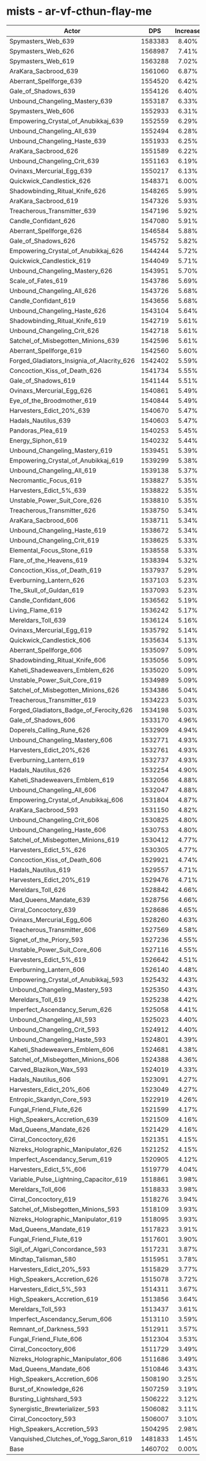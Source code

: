 # mists - ar-vf-cthun-flay-me
| Actor | DPS | Increase |
|---|:---:|:---:|
|Spymasters_Web_639|1583383|8.40%|
|Spymasters_Web_626|1568987|7.41%|
|Spymasters_Web_619|1563288|7.02%|
|AraKara_Sacbrood_639|1561060|6.87%|
|Aberrant_Spellforge_639|1554520|6.42%|
|Gale_of_Shadows_639|1554126|6.40%|
|Unbound_Changeling_Mastery_639|1553187|6.33%|
|Spymasters_Web_606|1552933|6.31%|
|Empowering_Crystal_of_Anubikkaj_639|1552559|6.29%|
|Unbound_Changeling_All_639|1552494|6.28%|
|Unbound_Changeling_Haste_639|1551933|6.25%|
|AraKara_Sacbrood_626|1551589|6.22%|
|Unbound_Changeling_Crit_639|1551163|6.19%|
|Ovinaxs_Mercurial_Egg_639|1550217|6.13%|
|Quickwick_Candlestick_626|1548371|6.00%|
|Shadowbinding_Ritual_Knife_626|1548265|5.99%|
|AraKara_Sacbrood_619|1547326|5.93%|
|Treacherous_Transmitter_639|1547196|5.92%|
|Candle_Confidant_626|1547080|5.91%|
|Aberrant_Spellforge_626|1546584|5.88%|
|Gale_of_Shadows_626|1545752|5.82%|
|Empowering_Crystal_of_Anubikkaj_626|1544244|5.72%|
|Quickwick_Candlestick_619|1544049|5.71%|
|Unbound_Changeling_Mastery_626|1543951|5.70%|
|Scale_of_Fates_619|1543786|5.69%|
|Unbound_Changeling_All_626|1543726|5.68%|
|Candle_Confidant_619|1543656|5.68%|
|Unbound_Changeling_Haste_626|1543104|5.64%|
|Shadowbinding_Ritual_Knife_619|1542719|5.61%|
|Unbound_Changeling_Crit_626|1542718|5.61%|
|Satchel_of_Misbegotten_Minions_639|1542596|5.61%|
|Aberrant_Spellforge_619|1542560|5.60%|
|Forged_Gladiators_Insignia_of_Alacrity_626|1542402|5.59%|
|Concoction_Kiss_of_Death_626|1541734|5.55%|
|Gale_of_Shadows_619|1541144|5.51%|
|Ovinaxs_Mercurial_Egg_626|1540861|5.49%|
|Eye_of_the_Broodmother_619|1540844|5.49%|
|Harvesters_Edict_20%_639|1540670|5.47%|
|Hadals_Nautilus_639|1540603|5.47%|
|Pandoras_Plea_619|1540253|5.45%|
|Energy_Siphon_619|1540232|5.44%|
|Unbound_Changeling_Mastery_619|1539451|5.39%|
|Empowering_Crystal_of_Anubikkaj_619|1539299|5.38%|
|Unbound_Changeling_All_619|1539138|5.37%|
|Necromantic_Focus_619|1538827|5.35%|
|Harvesters_Edict_5%_639|1538822|5.35%|
|Unstable_Power_Suit_Core_626|1538810|5.35%|
|Treacherous_Transmitter_626|1538750|5.34%|
|AraKara_Sacbrood_606|1538711|5.34%|
|Unbound_Changeling_Haste_619|1538672|5.34%|
|Unbound_Changeling_Crit_619|1538625|5.33%|
|Elemental_Focus_Stone_619|1538558|5.33%|
|Flare_of_the_Heavens_619|1538394|5.32%|
|Concoction_Kiss_of_Death_619|1537937|5.29%|
|Everburning_Lantern_626|1537103|5.23%|
|The_Skull_of_Guldan_619|1537093|5.23%|
|Candle_Confidant_606|1536562|5.19%|
|Living_Flame_619|1536242|5.17%|
|Mereldars_Toll_639|1536124|5.16%|
|Ovinaxs_Mercurial_Egg_619|1535792|5.14%|
|Quickwick_Candlestick_606|1535634|5.13%|
|Aberrant_Spellforge_606|1535097|5.09%|
|Shadowbinding_Ritual_Knife_606|1535056|5.09%|
|Kaheti_Shadeweavers_Emblem_626|1535020|5.09%|
|Unstable_Power_Suit_Core_619|1534989|5.09%|
|Satchel_of_Misbegotten_Minions_626|1534386|5.04%|
|Treacherous_Transmitter_619|1534223|5.03%|
|Forged_Gladiators_Badge_of_Ferocity_626|1534198|5.03%|
|Gale_of_Shadows_606|1533170|4.96%|
|Doperels_Calling_Rune_626|1532909|4.94%|
|Unbound_Changeling_Mastery_606|1532771|4.93%|
|Harvesters_Edict_20%_626|1532761|4.93%|
|Everburning_Lantern_619|1532737|4.93%|
|Hadals_Nautilus_626|1532254|4.90%|
|Kaheti_Shadeweavers_Emblem_619|1532056|4.88%|
|Unbound_Changeling_All_606|1532047|4.88%|
|Empowering_Crystal_of_Anubikkaj_606|1531804|4.87%|
|AraKara_Sacbrood_593|1531150|4.82%|
|Unbound_Changeling_Crit_606|1530825|4.80%|
|Unbound_Changeling_Haste_606|1530753|4.80%|
|Satchel_of_Misbegotten_Minions_619|1530412|4.77%|
|Harvesters_Edict_5%_626|1530305|4.77%|
|Concoction_Kiss_of_Death_606|1529921|4.74%|
|Hadals_Nautilus_619|1529557|4.71%|
|Harvesters_Edict_20%_619|1529476|4.71%|
|Mereldars_Toll_626|1528842|4.66%|
|Mad_Queens_Mandate_639|1528756|4.66%|
|Cirral_Concoctory_639|1528686|4.65%|
|Ovinaxs_Mercurial_Egg_606|1528260|4.63%|
|Treacherous_Transmitter_606|1527569|4.58%|
|Signet_of_the_Priory_593|1527236|4.55%|
|Unstable_Power_Suit_Core_606|1527116|4.55%|
|Harvesters_Edict_5%_619|1526642|4.51%|
|Everburning_Lantern_606|1526140|4.48%|
|Empowering_Crystal_of_Anubikkaj_593|1525432|4.43%|
|Unbound_Changeling_Mastery_593|1525350|4.43%|
|Mereldars_Toll_619|1525238|4.42%|
|Imperfect_Ascendancy_Serum_626|1525058|4.41%|
|Unbound_Changeling_All_593|1525023|4.40%|
|Unbound_Changeling_Crit_593|1524912|4.40%|
|Unbound_Changeling_Haste_593|1524801|4.39%|
|Kaheti_Shadeweavers_Emblem_606|1524681|4.38%|
|Satchel_of_Misbegotten_Minions_606|1524388|4.36%|
|Carved_Blazikon_Wax_593|1524019|4.33%|
|Hadals_Nautilus_606|1523091|4.27%|
|Harvesters_Edict_20%_606|1523049|4.27%|
|Entropic_Skardyn_Core_593|1522919|4.26%|
|Fungal_Friend_Flute_626|1521599|4.17%|
|High_Speakers_Accretion_639|1521509|4.16%|
|Mad_Queens_Mandate_626|1521429|4.16%|
|Cirral_Concoctory_626|1521351|4.15%|
|Nizreks_Holographic_Manipulator_626|1521252|4.15%|
|Imperfect_Ascendancy_Serum_619|1520905|4.12%|
|Harvesters_Edict_5%_606|1519779|4.04%|
|Variable_Pulse_Lightning_Capacitor_619|1518861|3.98%|
|Mereldars_Toll_606|1518833|3.98%|
|Cirral_Concoctory_619|1518276|3.94%|
|Satchel_of_Misbegotten_Minions_593|1518109|3.93%|
|Nizreks_Holographic_Manipulator_619|1518095|3.93%|
|Mad_Queens_Mandate_619|1517823|3.91%|
|Fungal_Friend_Flute_619|1517601|3.90%|
|Sigil_of_Algari_Concordance_593|1517231|3.87%|
|Mindtap_Talisman_580|1515951|3.78%|
|Harvesters_Edict_20%_593|1515829|3.77%|
|High_Speakers_Accretion_626|1515078|3.72%|
|Harvesters_Edict_5%_593|1514311|3.67%|
|High_Speakers_Accretion_619|1513856|3.64%|
|Mereldars_Toll_593|1513437|3.61%|
|Imperfect_Ascendancy_Serum_606|1513110|3.59%|
|Remnant_of_Darkness_593|1512911|3.57%|
|Fungal_Friend_Flute_606|1512304|3.53%|
|Cirral_Concoctory_606|1511729|3.49%|
|Nizreks_Holographic_Manipulator_606|1511686|3.49%|
|Mad_Queens_Mandate_606|1510846|3.43%|
|High_Speakers_Accretion_606|1508190|3.25%|
|Burst_of_Knowledge_626|1507259|3.19%|
|Bursting_Lightshard_593|1506222|3.12%|
|Synergistic_Brewterializer_593|1506082|3.11%|
|Cirral_Concoctory_593|1506007|3.10%|
|High_Speakers_Accretion_593|1504295|2.98%|
|Vanquished_Clutches_of_Yogg_Saron_619|1481833|1.45%|
|Base|1460702|0.00%|
